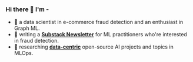 ### Hi there 👋 I'm -

- 🤗 a data scientist in e-commerce fraud detection and an enthusiast in Graph ML. 
- 💬 writing a [**Substack Newsletter**](https://sisilio.substack.com/) for ML practitioners who're interested in fraud detection. 
- 📕 researching [**data-centric**](https://github.com/HazyResearch/data-centric-ai) open-source AI projects and topics in MLOps.

<!--
**zixi-liu/zixi-liu** is a ✨ _special_ ✨ repository because its `README.md` (this file) appears on your GitHub profile.

Here are some ideas to get you started:

- 🔭 I’m currently working on ...
- 🌱 I’m currently learning ...
- 👯 I’m looking to collaborate on ...
- 🤔 I’m looking for help with ...
- 💬 Ask me about ...
- 📫 How to reach me: ...
- 😄 Pronouns: ...
- ⚡ Fun fact: ...
-->
